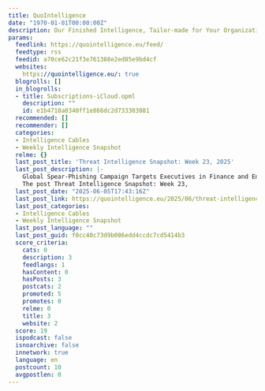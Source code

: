 ```yaml
---
title: QuoIntelligence
date: "1970-01-01T00:00:00Z"
description: Our Finished Intelligence, Tailor-made for Your Organization
params:
  feedlink: https://quointelligence.eu/feed/
  feedtype: rss
  feedid: a70ce62c21f3e761388e2ed85e9bd4cf
  websites:
    https://quointelligence.eu/: true
  blogrolls: []
  in_blogrolls:
  - title: Subscriptions-iCloud.opml
    description: ""
    id: e1b4718a0340ff1e866dc2d733303081
  recommended: []
  recommender: []
  categories:
  - Intelligence Cables
  - Weekly Intelligence Snapshot
  relme: {}
  last_post_title: 'Threat Intelligence Snapshot: Week 23, 2025'
  last_post_description: |-
    Global Spear-Phishing Campaign Targets Executives in Finance and Energy Sectors to Deploy NetBird | ISO Publishes New Standard On AI Impact Assessment
    The post Threat Intelligence Snapshot: Week 23,
  last_post_date: "2025-06-05T17:43:16Z"
  last_post_link: https://quointelligence.eu/2025/06/threat-intelligence-snapshot-week-23-2025/
  last_post_categories:
  - Intelligence Cables
  - Weekly Intelligence Snapshot
  last_post_language: ""
  last_post_guid: f0cc40c73d9b086edd4ccdc7cd5414b3
  score_criteria:
    cats: 0
    description: 3
    feedlangs: 1
    hasContent: 0
    hasPosts: 3
    postcats: 2
    promoted: 5
    promotes: 0
    relme: 0
    title: 3
    website: 2
  score: 19
  ispodcast: false
  isnoarchive: false
  innetwork: true
  language: en
  postcount: 10
  avgpostlen: 0
---
```

